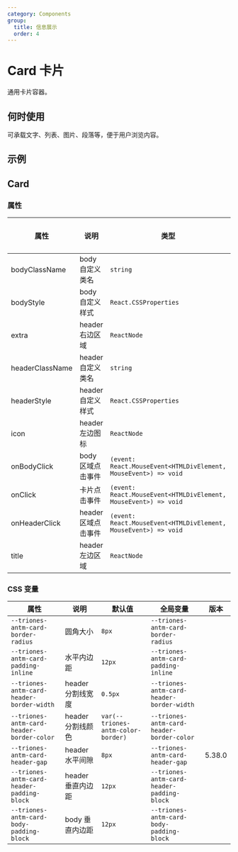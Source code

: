 ```yaml
---
category: Components
group:
  title: 信息展示
  order: 4
---
```

# Card 卡片

通用卡片容器。

## 何时使用

可承载文字、列表、图片、段落等，便于用户浏览内容。

## 示例

<code src="./demo/base.tsx"></code>

## Card

### 属性

| 属性 | 说明 | 类型 | 默认值 | 版本 |
| --- | --- | --- | --- | --- |
| bodyClassName | body 自定义类名 | `string` | - |  |
| bodyStyle | body 自定义样式 | `React.CSSProperties` | - |  |
| extra | header 右边区域 | `ReactNode` | - |  |
| headerClassName | header 自定义类名 | `string` | - |  |
| headerStyle | header 自定义样式 | `React.CSSProperties` | - |  |
| icon | header 左边图标 | `ReactNode` | - | 5.38.0 |
| onBodyClick | body 区域点击事件 | `(event: React.MouseEvent<HTMLDivElement, MouseEvent>) => void` | - |  |
| onClick | 卡片点击事件 | `(event: React.MouseEvent<HTMLDivElement, MouseEvent>) => void` | - |  |
| onHeaderClick | header 区域点击事件 | `(event: React.MouseEvent<HTMLDivElement, MouseEvent>) => void` | - |  |
| title | header 左边区域 | `ReactNode` | - |  |

### CSS 变量

| 属性 | 说明 | 默认值 | 全局变量 | 版本 |
| --- | --- | --- | --- | --- |
| `--triones-antm-card-border-radius` | 圆角大小 | `8px` | `--triones-antm-card-border-radius` |  |
| `--triones-antm-card-padding-inline` | 水平内边距 | `12px` | `--triones-antm-card-padding-inline` |  |
| `--triones-antm-card-header-border-width` | header 分割线宽度 | `0.5px` | `--triones-antm-card-header-border-width` |  |
| `--triones-antm-card-header-border-color` | header 分割线颜色 | `var(--triones-antm-color-border)` | `--triones-antm-card-header-border-color` |  |
| `--triones-antm-card-header-gap` | header 水平间隙 | `8px` | `--triones-antm-card-header-gap` | 5.38.0 |
| `--triones-antm-card-header-padding-block` | header 垂直内边距 | `12px` | `--triones-antm-card-header-padding-block` |  |
| `--triones-antm-card-body-padding-block` | body 垂直内边距 | `12px` | `--triones-antm-card-body-padding-block` |  |
